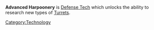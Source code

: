 **Advanced Harpoonery** is [Defense Tech](Defense_Tech.md "wikilink") which
unlocks the ability to research new types of
[Turrets](Turrets.md "wikilink").

[Category:Technology](Category:Technology "wikilink")